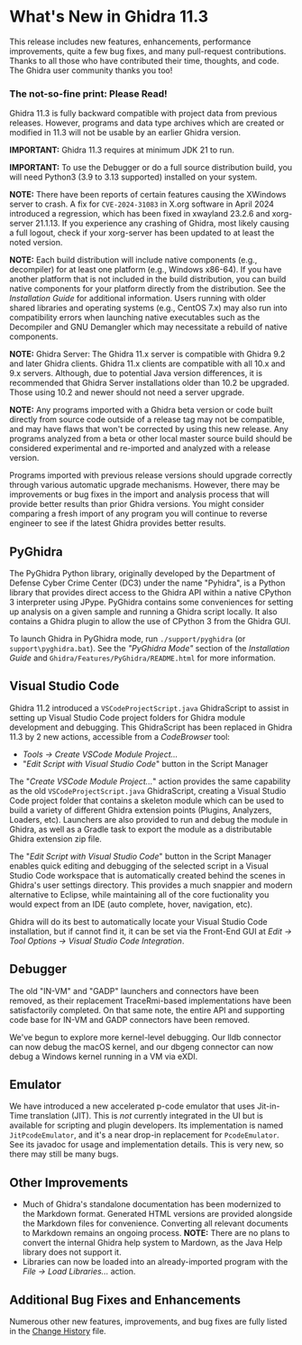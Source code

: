 # What's New in Ghidra 11.3
This release includes new features, enhancements, performance improvements, quite a few bug fixes,
and many pull-request contributions. Thanks to all those who have contributed their time, thoughts,
and code. The Ghidra user community thanks you too!
	
### The not-so-fine print: Please Read!
Ghidra 11.3 is fully backward compatible with project data from previous releases. However, programs
and data type archives which are created or modified in 11.3 will not be usable by an earlier Ghidra
version.

__IMPORTANT:__ Ghidra 11.3 requires at minimum JDK 21 to run.

__IMPORTANT:__ To use the Debugger or do a full source distribution build, you will need Python3
(3.9 to 3.13 supported) installed on your system.

__NOTE:__ There have been reports of certain features causing the XWindows server to crash. A fix
for `CVE-2024-31083` in X.org software in April 2024 introduced a regression, which has been fixed
in xwayland 23.2.6 and xorg-server 21.1.13.  If you experience any crashing of Ghidra, most likely
causing a full logout, check if your xorg-server has been updated to at least the noted version.

__NOTE:__ Each build distribution will include native components (e.g., decompiler) for at least one
platform (e.g., Windows x86-64). If you have another platform that is not included in the build
distribution, you can build native components for your platform directly from the distribution.
See the _Installation Guide_ for additional information. Users running with older shared libraries
and operating systems (e.g., CentOS 7.x) may also run into compatibility errors when launching 
native executables such as the Decompiler and GNU Demangler which may necessitate a rebuild of 
native components.

__NOTE:__ Ghidra Server: The Ghidra 11.x server is compatible with Ghidra 9.2 and later Ghidra
clients. Ghidra 11.x clients are compatible with all 10.x and 9.x servers.  Although, due to
potential Java version differences, it is recommended that Ghidra Server installations older than 
10.2 be upgraded.  Those using 10.2 and newer should not need a server upgrade.
	
__NOTE:__ Any programs imported with a Ghidra beta version or code built directly from source code
outside of a release tag may not be compatible, and may have flaws that won't be corrected by using
this new release.  Any programs analyzed from a beta or other local master source build should be
considered experimental and re-imported and analyzed with a release version.
	
Programs imported with previous release versions should upgrade correctly through various automatic
upgrade mechanisms.  However, there may be improvements or bug fixes in the import and analysis 
process that will provide better results than prior Ghidra versions.  You might consider comparing a
fresh import of any program you will continue to reverse engineer to see if the latest Ghidra 
provides better results.

## PyGhidra
The PyGhidra Python library, originally developed by the Department of Defense Cyber Crime Center 
(DC3) under the name "Pyhidra", is a Python library that provides direct access to the Ghidra API 
within a native CPython 3 interpreter using JPype. PyGhidra contains some conveniences for setting 
up analysis on a given sample and running a Ghidra script locally. It also contains a Ghidra plugin 
to allow the use of CPython 3 from the Ghidra GUI.

To launch Ghidra in PyGhidra mode, run `./support/pyghidra` (or `support\pyghidra.bat`). See the
_"PyGhidra Mode"_ section of the _Installation Guide_ and `Ghidra/Features/PyGhidra/README.html`
for more information.

## Visual Studio Code
Ghidra 11.2 introduced a `VSCodeProjectScript.java` GhidraScript to assist in setting up Visual
Studio Code project folders for Ghidra module development and debugging. This GhidraScript has been
replaced in Ghidra 11.3 by 2 new actions, accessible from a _CodeBrowser_ tool:
* _Tools -> Create VSCode Module Project..._
* "_Edit Script with Visual Studio Code_" button in the Script Manager

The "_Create VSCode Module Project..._" action provides the same capability as the old
`VSCodeProjectScript.java` GhidraScript, creating a Visual Studio Code project folder that contains
a skeleton module which can be used to build a variety of different Ghidra extension points
(Plugins, Analyzers, Loaders, etc). Launchers are also provided to run and debug the module in
Ghidra, as well as a Gradle task to export the module as a distributable Ghidra extension zip file.

The "_Edit Script with Visual Studio Code_" button in the Script Manager enables quick editing and
debugging of the selected script in a Visual Studio Code workspace that is automatically created
behind the scenes in Ghidra's user settings directory. This provides a much snappier and modern
alternative to Eclipse, while maintaining all of the core fuctionality you would expect from an IDE (auto complete, hover, navigation, etc).

Ghidra will do its best to automatically locate your Visual Studio Code installation, but if cannot
find it, it can be set via the Front-End GUI at _Edit -> Tool Options -> Visual Studio Code
Integration_.

## Debugger
The old "IN-VM" and "GADP" launchers and connectors have been removed, as their replacement
TraceRmi-based implementations have been satisfactorily completed. On that same note, the entire API
and supporting code base for IN-VM and GADP connectors have been removed.

We've begun to explore more kernel-level debugging. Our lldb connector can now debug the macOS 
kernel, and our dbgeng connector can now debug a Windows kernel running in a VM via eXDI.

## Emulator
We have introduced a new accelerated p-code emulator that uses Jit-in-Time translation (JIT). 
This is *not* currently integrated in the UI but is available for scripting and plugin developers. 
Its implementation is named `JitPcodeEmulator`, and it's a near drop-in replacement for 
`PcodeEmulator`. See its javadoc for usage and implementation details. This is very new, so there
may still be many bugs.

## Other Improvements 
* Much of Ghidra's standalone documentation has been modernized to the Markdown format. Generated 
  HTML versions are provided alongside the Markdown files for convenience. Converting all relevant
  documents to Markdown remains an ongoing process.  __NOTE:__ There are no plans to convert the
  internal Ghidra help system to Mardown, as the Java Help library does not support it.
* Libraries can now be loaded into an already-imported program with the _File -> Load Libraries..._
  action.

## Additional Bug Fixes and Enhancements
Numerous other new features, improvements, and bug fixes are fully listed in the 
[Change History](ChangeHistory.html) file.
